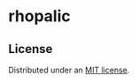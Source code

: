 rhopalic
========


## License

Distributed under an [MIT license](https://github.com/nikhaldi/param-test-ruby/blob/master/LICENSE.md).
